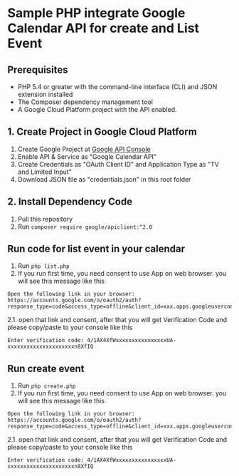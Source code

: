 # Sample PHP integrate Google Calendar API for create and List Event

## Prerequisites
- PHP 5.4 or greater with the command-line interface (CLI) and JSON extension installed
- The Composer dependency management tool
- A Google Cloud Platform project with the API enabled.

## 1. Create Project in Google Cloud Platform
1. Create Google Project at [Google API Console](https://console.developers.google.com/)
2. Enable API & Service as "Google Calendar API"
3. Create Credentials as "OAuth Client ID" and Application Type as "TV and Limited Input"
4. Download JSON file as "credentials.json" in this root folder

## 2. Install Dependency Code
1. Pull this repository
2. Run ```composer require google/apiclient:^2.0```

## Run code for list event in your calendar
1. Run ```php list.php```
2. If you run first time, you need consent to use App on web browser. you will see this message like this
```
Open the following link in your browser:
https://accounts.google.com/o/oauth2/auth?response_type=code&access_type=offline&client_id=xxx.apps.googleusercontent.com&redirect_uri=urn%3Aietf%3Awg%3Aoauth%3A2.0%3Aoob&state&scope=https%3A%2F%2Fwww.googleapis.com%2Fauth%2Fcalendar&prompt=select_account%20consent
```
2.1. open that link and consent, after that you will get Verification Code and please copy/paste to your console like this
```
Enter verification code: 4/1AX4XfWxxxxxxxxxxxxxxxxUA-xxxxxxxxxxxxxxxxxxxxxn8XfIQ
```

## Run create event
1. Run ```php create.php```
2. If you run first time, you need consent to use App on web browser. you will see this message like this
```
Open the following link in your browser:
https://accounts.google.com/o/oauth2/auth?response_type=code&access_type=offline&client_id=xxx.apps.googleusercontent.com&redirect_uri=urn%3Aietf%3Awg%3Aoauth%3A2.0%3Aoob&state&scope=https%3A%2F%2Fwww.googleapis.com%2Fauth%2Fcalendar&prompt=select_account%20consent
```
2.1. open that link and consent, after that you will get Verification Code and please copy/paste to your console like this
```
Enter verification code: 4/1AX4XfWxxxxxxxxxxxxxxxxUA-xxxxxxxxxxxxxxxxxxxxxn8XfIQ
```